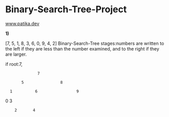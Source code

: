 # Binary-Search-Tree-Project

www.patika.dev

**1)**

[7, 5, 1, 8, 3, 6, 0, 9, 4, 2] Binary-Search-Tree stages:numbers are written to the left if they are less than the number examined, and to the right if they are larger.

if root:7,

                  7
                  
           5                8
          
      1          6                 9

 0          3
 
        2       4
      
